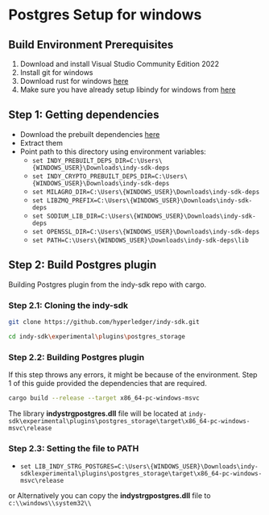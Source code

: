 # Postgres Setup for windows

## Build Environment Prerequisites

1. Download and install Visual Studio Community Edition 2022
1. Install git for windows
1. Download rust for windows [here](https://www.rust-lang.org/en-US/install.html)
1. Make sure you have already setup libindy for windows from [here](../../getting-started/indy-sdk/windows)

## Step 1: Getting dependencies

- Download the prebuilt dependencies [here](https://repo.sovrin.org/windows/libindy/deps/)
- Extract them
- Point path to this directory using environment variables:
  - `set INDY_PREBUILT_DEPS_DIR=C:\Users\{WINDOWS_USER}\Downloads\indy-sdk-deps`
  - `set INDY_CRYPTO_PREBUILT_DEPS_DIR=C:\Users\{WINDOWS_USER}\Downloads\indy-sdk-deps`
  - `set MILAGRO_DIR=C:\Users\{WINDOWS_USER}\Downloads\indy-sdk-deps`
  - `set LIBZMQ_PREFIX=C:\Users\{WINDOWS_USER}\Downloads\indy-sdk-deps`
  - `set SODIUM_LIB_DIR=C:\Users\{WINDOWS_USER}\Downloads\indy-sdk-deps`
  - `set OPENSSL_DIR=C:\Users\{WINDOWS_USER}\Downloads\indy-sdk-deps`
  - `set PATH=C:\Users\{WINDOWS_USER}\Downloads\indy-sdk-deps\lib`

## Step 2: Build Postgres plugin

Building Postgres plugin from the indy-sdk repo with cargo.

### Step 2.1: Cloning the indy-sdk

```sh
git clone https://github.com/hyperledger/indy-sdk.git

cd indy-sdk\experimental\plugins\postgres_storage
```

### Step 2.2: Building Postgres plugin

If this step throws any errors, it might be because of the environment. Step 1 of this guide provided the dependencies that are required.

```sh
cargo build --release --target x86_64-pc-windows-msvc
```

The library **indystrgpostgres.dll** file will be located at `indy-sdk\experimental\plugins\postgres_storage\target\x86_64-pc-windows-msvc\release`

### Step 2.3: Setting the file to PATH

- `set LIB_INDY_STRG_POSTGRES=C:\Users\{WINDOWS_USER}\Downloads\indy-sdklexperimental\plugins\postgres_storage\target\x86_64-pc-windows-msvc\release`

or Alternatively you can copy the **indystrgpostgres.dll** file to `c:\\windows\\system32\\`
